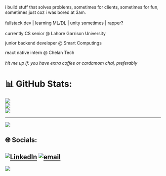 i build stuff that solves problems, sometimes for clients, sometimes for fun, sometimes just coz i was bored at 3am.<br><br>fullstack dev | learning ML/DL | unity sometimes | rapper?<br><br>
currently CS senior @ Lahore Garrison University  

junior backend developer @ Smart Computings

react native intern @ Chelan Tech  <br><br>
*hit me up if: you have extra coffee or cardamom chai, preferably*

# 📊 GitHub Stats:
![](https://github-readme-stats.vercel.app/api?username=musxeto&theme=dark&hide_border=false&include_all_commits=true&count_private=false)<br/>
![](https://nirzak-streak-stats.vercel.app/?user=musxeto&theme=dark&hide_border=false)<br/>
![](https://github-readme-stats.vercel.app/api/top-langs/?username=musxeto&theme=dark&hide_border=false&include_all_commits=true&count_private=false&layout=compact)

---
[![](https://visitcount.itsvg.in/api?id=musxeto&icon=0&color=0)](https://visitcount.itsvg.in)

## 🌐 Socials:
 [![LinkedIn](https://img.shields.io/badge/LinkedIn-%230077B5.svg?logo=linkedin&logoColor=white)](https://linkedin.com/in/mustafa-gm) [![email](https://img.shields.io/badge/Email-D14836?logo=gmail&logoColor=white)](mailto:mustafamalikawan786@gmail.com) 
---
[![](https://visitcount.itsvg.in/api?id=musxeto&icon=0&color=0)](https://visitcount.itsvg.in)
